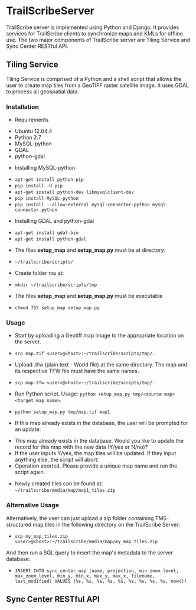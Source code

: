 # TrailScribeServer
TrailScribe server is implemented using Python and Django. It provides services for TrailScribe clients to synchronize maps and KMLs for offline use. The two major components of TrailScribe server are Tiling Service and Sync Center RESTful API.

## Tiling Service
Tiling Service is comprised of a Python and a shell script that allows the user to create map tiles from a GeoTIFF raster satellite image. It uses GDAL to process all geospatial data.

### Installation
* Requirements
 - Ubuntu 12.04.4
 - Python 2.7
 - MySQL-python
 - GDAL
 - python-gdal

* Installing MySQL-python
 - `apt-get install python-pip`
 - `pip install -U pip`
 - `apt-get install python-dev libmysqlclient-dev`
 - `pip install MySQL-python`
 - `pip install --allow-external mysql-connector-python mysql-connector-python`

* Installing GDAL and python-gdal
 - `apt-get install gdal-bin`
 - `apt-get install python-gdal`

* The files **setup_map** and **setup_map.py** must be at directory:
 - `~/trailscribe/scripts/`

* Create folder `tmp` at:
 - `mkdir ~/trailscribe/scripts/tmp`

* The files **setup_map** and **setup_map.py** must be executable
 - `chmod 755 setup_map setup_map.py`

### Usage
* Start by uploading a Geotiff map image to the appropriate location on the server.
 - `scp map.tif <user>@<host>:~/trailscribe/scripts/tmp/.`
* Upload .tfw (plain text - World file) at the same directory. The map and its respective TFW file must have the same names.
 - `scp map.tfw <user>@<host>:~/trailscribe/scripts/tmp/.`
* Run Python script. Usage: `python setup_map.py tmp/<source map> <target map name>`. 
 - `python setup_map.py tmp/map.tif map1`
* If this map already exists in the database, the user will be prompted for an update:
 - This map already exists in the database. Would you like to update the record for this map with the new data (Y/yes or N/no)?
 - If the user inputs Y/yes, the map tiles will be updated. If they input anything else, the script will abort:
 - Operation aborted. Please provide a unique map name and run the script again.
* Newly created tiles can be found at: `~/trailscribe/media/map/map1_tiles.zip`

### Alternative Usage
Alternatively, the user can just upload a zip folder containing TMS-structured map tiles in the following directory on the TrailScribe Server: 
* `scp my_map_tiles.zip <user>@<host>:~/trailscribe/media/map/my_map_tiles.zip`

And then run a SQL query to insert the map's metadata to the server database:
* `INSERT INTO sync_center_map (name, projection, min_zoom_level, max_zoom_level, min_y, min_x, max_y, max_x, filename, last_modified) VALUES (%s, %s, %s, %s, %s, %s, %s, %s, %s, now())`


## Sync Center RESTful API

